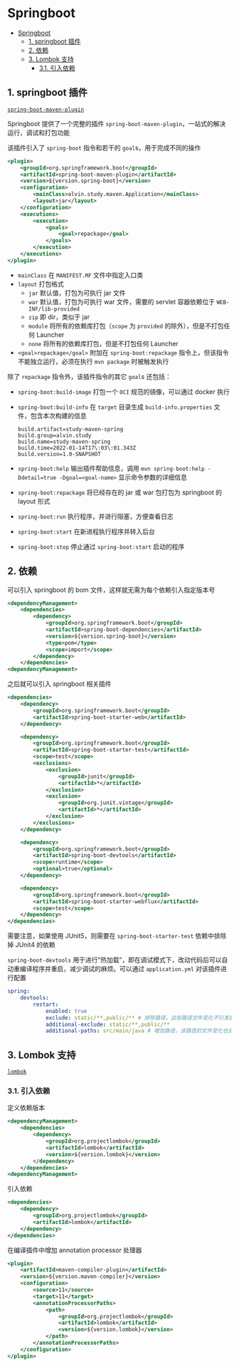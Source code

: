 # Springboot

- [Springboot](#springboot)
  - [1. springboot 插件](#1-springboot-插件)
  - [2. 依赖](#2-依赖)
  - [3. Lombok 支持](#3-lombok-支持)
    - [3.1. 引入依赖](#31-引入依赖)

## 1. springboot 插件

[`spring-boot-maven-plugin`](`https://docs.spring.io/spring-boot/docs/2.3.0.RELEASE/maven-plugin/reference/html/`)

Springboot 提供了一个完整的插件 `spring-boot-maven-plugin`，一站式的解决运行，调试和打包功能

该插件引入了 `spring-boot` 指令和若干的 `goal`s，用于完成不同的操作

```xml
<plugin>
    <groupId>org.springframework.boot</groupId>
    <artifactId>spring-boot-maven-plugin</artifactId>
    <version>${version.spring-boot}</version>
    <configuration>
        <mainClass>alvin.study.maven.Application</mainClass>
        <layout>jar</layout>
    </configuration>
    <executions>
        <execution>
            <goals>
                <goal>repackage</goal>
            </goals>
        </execution>
    </executions>
</plugin>
```

- `mainClass` 在 `MANIFEST.MF` 文件中指定入口类
- `layout` 打包格式
  - `jar` 默认值，打包为可执行 jar 文件
  - `war` 默认值，打包为可执行 war 文件，需要的 servlet 容器依赖位于 `WEB-INF/lib-provided`
  - `zip` 即 dir，类似于 jar
  - `module` 将所有的依赖库打包（`scope` 为 `provided` 的除外），但是不打包任何 Launcher
  - `none` 将所有的依赖库打包，但是不打包任何 Launcher
- `<goal>repackage</goal>` 附加在 `spring-boot:repackage` 指令上，但该指令不能独立运行，必须在执行 `mvn package` 时被触发执行

除了 `repackage` 指令外，该插件指令的其它 `goal`s 还包括：

- `spring-boot:build-image` 打包一个 `OCI` 规范的镜像，可以通过 docker 执行
- `spring-boot:build-info` 在 `target` 目录生成 `build-info.properties` 文件，包含本次构建的信息

    ```property
    build.artifact=study-maven-spring
    build.group=alvin.study
    build.name=study-maven-spring
    build.time=2022-01-14T17\:03\:01.343Z
    build.version=1.0-SNAPSHOT
    ```

- `spring-boot:help` 输出插件帮助信息，调用 `mvn spring-boot:help -Ddetail=true -Dgoal=<goal-name>` 显示命令参数的详细信息
- `spring-boot:repackage` 将已经存在的 jar 或 war 包打包为 springboot 的 layout 形式
- `spring-boot:run` 执行程序，并进行阻塞，方便查看日志
- `spring-boot:start` 在新进程执行程序并转入后台
- `spring-boot:stop` 停止通过 `spring-boot:start` 启动的程序

## 2. 依赖

可以引入 springboot 的 bom 文件，这样就无需为每个依赖引入指定版本号

```xml
<dependencyManagement>
    <dependencies>
        <dependency>
            <groupId>org.springframework.boot</groupId>
            <artifactId>spring-boot-dependencies</artifactId>
            <version>${version.spring-boot}</version>
            <type>pom</type>
            <scope>import</scope>
        </dependency>
    </dependencies>
<dependencyManagement>
```

之后就可以引入 springboot 相关插件

```xml
<dependencies>
    <dependency>
        <groupId>org.springframework.boot</groupId>
        <artifactId>spring-boot-starter-web</artifactId>
    </dependency>

    <dependency>
        <groupId>org.springframework.boot</groupId>
        <artifactId>spring-boot-starter-test</artifactId>
        <scope>test</scope>
        <exclusions>
            <exclusion>
                <groupId>junit</groupId>
                <artifactId>*</artifactId>
            </exclusion>
            <exclusion>
                <groupId>org.junit.vintage</groupId>
                <artifactId>*</artifactId>
            </exclusion>
        </exclusions>
    </dependency>

    <dependency>
        <groupId>org.springframework.boot</groupId>
        <artifactId>spring-boot-devtools</artifactId>
        <scope>runtime</scope>
        <optional>true</optional>
    </dependency>

    <dependency>
        <groupId>org.springframework.boot</groupId>
        <artifactId>spring-boot-starter-webflux</artifactId>
        <scope>test</scope>
    </dependency>
</dependencies>
```

需要注意，如果使用 JUnit5，则需要在 `spring-boot-starter-test` 依赖中排除掉 JUnit4 的依赖

`spring-boot-devtools` 用于进行“热加载”，即在调试模式下，改动代码后可以自动重编译程序并重启，减少调试的麻烦。可以通过 `application.yml` 对该插件进行配置

```yml
spring:
    devtools:
        restart:
            enabled: true
            exclude: static/**,public/** # 排除路径，这些路径文件变化不引发重编译
            additional-exclude: static/**,public/**
            additional-paths: src/main/java # 增加路径，该路径的文件变化也会引起重编译
```

## 3. Lombok 支持

[`lombok`](https://projectlombok.org/setup/maven)

### 3.1. 引入依赖

定义依赖版本

```xml
<dependencyManagement>
    <dependencies>
        <dependency>
            <groupId>org.projectlombok</groupId>
            <artifactId>lombok</artifactId>
            <version>${version.lombok}</version>
        </dependency>
    </dependencies>
<dependencyManagement>
```

引入依赖

```xml
<dependencies>
    <dependency>
        <groupId>org.projectlombok</groupId>
        <artifactId>lombok</artifactId>
    </dependency>
</dependencies>
```

在编译插件中增加 annotation processor 处理器

```xml
<plugin>
    <artifactId>maven-compiler-plugin</artifactId>
    <version>${version.maven-compiler}</version>
    <configuration>
        <source>11</source>
        <target>11</target>
        <annotationProcessorPaths>
            <path>
                <groupId>org.projectlombok</groupId>
                <artifactId>lombok</artifactId>
                <version>${version.lombok}</version>
            </path>
        </annotationProcessorPaths>
    </configuration>
</plugin>
```

